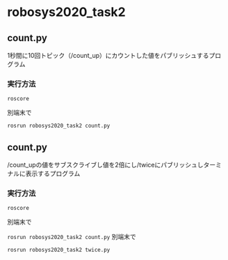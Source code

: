 # robosys2020_task2

## count.py
1秒間に10回トピック（/count_up）にカウントした値をパブリッシュするプログラム

### 実行方法

`roscore`

別端末で

`rosrun robosys2020_task2 count.py`

## count.py
/count_upの値をサブスクライブし値を2倍にし/twiceにパブリッシュしターミナルに表示するプログラム

### 実行方法

`roscore`

別端末で

`rosrun robosys2020_task2 count.py`
別端末で

`rosrun robosys2020_task2 twice.py`




